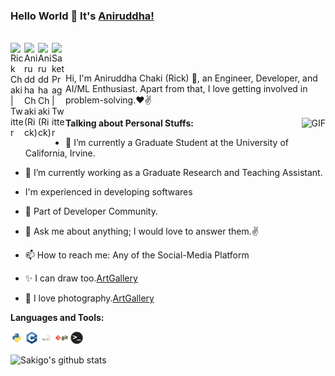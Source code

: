 ### Hello World 👋 It's [Aniruddha!](https://github.com/rickchaki)

<br/>


<a href="https://x.com/rickchaki">
<img align="left" alt="Rick Chaki | Twitter" width="22px" src="https://cdn.jsdelivr.net/npm/simple-icons@v3/icons/twitter.svg" />
</a>
<a href="https://www.linkedin.com/in/saket-prag-31b972157/">
<img align="left" alt="Aniruddha Chaki (Rick)" width="22px" src="https://cdn.jsdelivr.net/npm/simple-icons@v3/icons/linkedin.svg" />
</a>
<a href="https://www.instagram.com/rickchaki/">
<img align="left" alt="Aniruddha Chaki (Rick)" width="22px" src="https://cdn.jsdelivr.net/npm/simple-icons@v3/icons/instagram.svg" />
</a>
<a href="https://www.youtube.com/watch?v=eXlaZbQ0TiY&t=3s">
<img align="left" alt="Saket Prag | Twitter" width="22px" src="https://cdn.jsdelivr.net/npm/simple-icons@v3/icons/youtube.svg" />
</a>
<br />

<br />

Hi, I'm Aniruddha Chaki (Rick) 🙌, an Engineer, Developer, and AI/ML Enthusiast. Apart from that, I love getting involved in problem-solving.❤✌


<img align="right" alt="GIF" src="https://media.giphy.com/media/USV0ym3bVWQJJmNu3N/giphy.gif" />


**Talking about Personal Stuffs:**

- 🔭 I’m currently a Graduate Student at the University of California, Irvine.
- 🌱 I’m currently working as a Graduate Research and Teaching Assistant.
- I'm experienced in developing softwares
- 👯 Part of Developer Community.
- 💬 Ask me about anything; I would love to answer them.✌
- 📫 How to reach me: Any of the Social-Media Platform 

- ✨ I can draw too.[ArtGallery](https://www.instagram.com/rickchaki/)
- 📸 I love photography.[ArtGallery](https://www.instagram.com/rickchaki/)



**Languages and Tools:**


<code><img height="20" src="https://raw.githubusercontent.com/github/explore/80688e429a7d4ef2fca1e82350fe8e3517d3494d/topics/python/python.png"></code>
<code><img height="20" src="https://raw.githubusercontent.com/github/explore/80688e429a7d4ef2fca1e82350fe8e3517d3494d/topics/cpp/cpp.png"></code>
<code><img height="20" src="https://raw.githubusercontent.com/github/explore/80688e429a7d4ef2fca1e82350fe8e3517d3494d/topics/mysql/mysql.png"></code>
<code><img height="20" src="https://raw.githubusercontent.com/github/explore/80688e429a7d4ef2fca1e82350fe8e3517d3494d/topics/git/git.png"></code>
<code><img height="20" src="https://raw.githubusercontent.com/github/explore/80688e429a7d4ef2fca1e82350fe8e3517d3494d/topics/terminal/terminal.png"></code>

![Sakigo's github stats](https://github-readme-stats.vercel.app/api?username=sakigo9&show_icons=true&hide_border=true)
